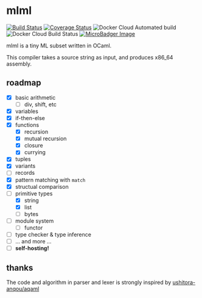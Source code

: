 # mlml

[![Build Status](https://travis-ci.com/coord-e/mlml.svg?branch=develop)](https://travis-ci.com/coord-e/mlml)
[![Coverage Status](https://coveralls.io/repos/github/coord-e/mlml/badge.svg)](https://coveralls.io/github/coord-e/mlml)
![Docker Cloud Automated build](https://img.shields.io/docker/cloud/automated/coorde/mlml.svg)
![Docker Cloud Build Status](https://img.shields.io/docker/cloud/build/coorde/mlml.svg)
[![MicroBadger Image](https://images.microbadger.com/badges/image/coorde/mlml.svg)](https://microbadger.com/images/coorde/mlml)

mlml is a tiny ML subset written in OCaml.

This compiler takes a source string as input, and produces x86\_64 assembly.

## roadmap

- [x] basic arithmetic
  - [ ] div, shift, etc
- [x] variables
- [x] if-then-else
- [x] functions
  - [x] recursion
  - [x] mutual recursion
  - [x] closure
  - [x] currying
- [x] tuples
- [x] variants
- [ ] records
- [x] pattern matching with `match`
- [x] structual comparison
- [ ] primitive types
  - [x] string
  - [x] list
  - [ ] bytes
- [ ] module system
  - [ ] functor
- [ ] type checker & type inference
- [ ] ... and more ...
- [ ] **self-hosting!**

## thanks

The code and algorithm in parser and lexer is strongly inspired by [ushitora-anqou/aqaml](https://github.com/ushitora-anqou/aqaml)
